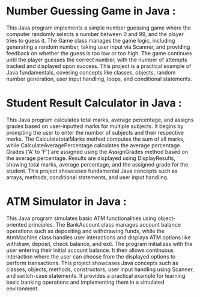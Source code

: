 # Number Guessing Game in Java :
   This Java program implements a simple number guessing game where the computer randomly selects a number between 0 and 99, and the player tries to guess it. The Game class manages the game logic, including 
   generating a random number, taking user input via Scanner, and providing feedback on whether the guess is too low or too high. The game continues until the player guesses the correct number, with the number of 
   attempts tracked and displayed upon success. This project is a practical example of Java fundamentals, covering concepts like classes, objects, random number generation, user input handling, loops, and 
   conditional statements.

 # Student Result Calculator in Java :
   This Java program calculates total marks, average percentage, and assigns grades based on user-inputted marks for multiple subjects. It begins by prompting the user to enter the number of subjects and their 
   respective marks. The CalculatetotalMarks method computes the sum of all marks, while CalculateAveragePercentage calculates the average percentage. Grades ('A' to 'F') are assigned using the AssignGrades method 
   based on the average percentage. Results are displayed using DisplayResults, showing total marks, average percentage, and the assigned grade for the student. This project showcases fundamental Java concepts such 
   as arrays, methods, conditional statements, and user input handling.

 # ATM Simulator in Java :
   This Java program simulates basic ATM functionalities using object-oriented principles. The BankAccount class manages account balance operations such as 
   depositing and withdrawing funds, while the AtmMachine class handles user interactions and displays ATM options like withdraw, deposit, check balance, and exit. 
   The program initializes with the user entering their initial account balance. It then allows continuous interaction where the user can choose from the displayed 
   options to perform transactions. This project showcases Java concepts such as classes, objects, methods, constructors, user input handling using Scanner, and 
   switch-case statements. It provides a practical example for learning basic banking operations and implementing them in a simulated environment.
